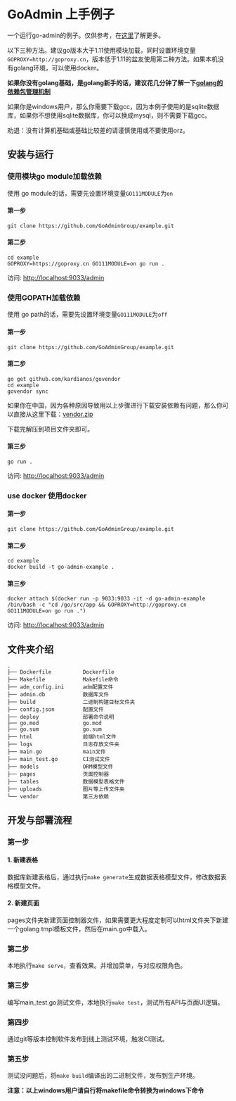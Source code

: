 # GoAdmin 上手例子

一个运行go-admin的例子。仅供参考，在[这里](http://www.go-admin.cn)了解更多。

以下三种方法。建议go版本大于1.11使用模块加载，同时设置环境变量```GOPROXY=http://goproxy.cn```，版本低于1.11的盆友使用第二种方法。如果本机没有golang环境，可以使用docker。

**如果你没有golang基础，是golang新手的话，建议花几分钟了解一下[golang的依赖包管理机制](https://ms.logger.im/search?q=golang%20%E4%BE%9D%E8%B5%96%E7%AE%A1%E7%90%86)**

如果你是windows用户，那么你需要下载gcc，因为本例子使用的是sqlite数据库，如果你不想使用sqlite数据库，你可以换成mysql，则不需要下载gcc。

劝退：没有计算机基础或基础比较差的请谨慎使用或不要使用orz。

## 安装与运行

### 使用模块go module加载依赖

使用 go module的话，需要先设置环境变量```GO111MODULE```为```on```

#### 第一步

```shell
git clone https://github.com/GoAdminGroup/example.git
```

#### 第二步

```shell
cd example
GOPROXY=https://goproxy.cn GO111MODULE=on go run .
```

访问: [http://localhost:9033/admin](http://localhost:9033/admin)

### 使用GOPATH加载依赖

使用 go path的话，需要先设置环境变量```GO111MODULE```为```off```

#### 第一步

```shell
git clone https://github.com/GoAdminGroup/example.git
```

#### 第二步

```shell
go get github.com/kardianos/govendor
cd example
govendor sync
```

如果你在中国，因为各种原因导致用以上步骤进行下载安装依赖有问题，那么你可以直接从这里下载：[vendor.zip](http://file.go-admin.cn/go_admin/vendor/v1_2_15/vendor.zip)

下载完解压到项目文件夹即可。

#### 第三步

```shell
go run .
```

访问: [http://localhost:9033/admin](http://localhost:9033/admin)

### use docker 使用docker

#### 第一步

```shell
git clone https://github.com/GoAdminGroup/example.git
```

#### 第二步

```shell
cd example
docker build -t go-admin-example .
```

#### 第三步

```shell
docker attach $(docker run -p 9033:9033 -it -d go-admin-example /bin/bash -c "cd /go/src/app && GOPROXY=http://goproxy.cn GO111MODULE=on go run .")
```

访问: [http://localhost:9033/admin](http://localhost:9033/admin)

## 文件夹介绍

```
.
├── Dockerfile          Dockerfile
├── Makefile            Makefile命令
├── adm_config.ini      adm配置文件
├── admin.db            数据库文件
├── build               二进制构建目标文件夹
├── config.json         配置文件
├── deploy              部署命令说明
├── go.mod              go.mod
├── go.sum              go.sum
├── html                前端html文件
├── logs                日志存放文件夹
├── main.go             main文件
├── main_test.go        CI测试文件
├── models              ORM模型文件
├── pages               页面控制器
├── tables              数据模型表格文件
├── uploads             图片等上传文件夹
└── vendor              第三方依赖
```

## 开发与部署流程

### 第一步

#### 1. 新建表格

数据库新建表格后，通过执行```make generate```生成数据表格模型文件，修改数据表格模型文件。

#### 2. 新建页面

pages文件夹新建页面控制器文件，如果需要更大程度定制可以html文件夹下新建一个golang tmpl模板文件，然后在main.go中载入。

### 第二步

本地执行```make serve```，查看效果。并增加菜单，与对应权限角色。

### 第三步

编写main_test.go测试文件，本地执行```make test```，测试所有API与页面UI逻辑。

### 第四步

通过git等版本控制软件发布到线上测试环境，触发CI测试。

### 第五步

测试没问题后，将```make build```编译出的二进制文件，发布到生产环境。


**注意：以上windows用户请自行将makefile命令转换为windows下命令**